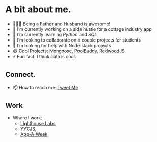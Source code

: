
# A bit about me.

- 👨‍👩‍👦 Being a Father and Husband is awesome!
- 🔭 I’m currently working on a side hustle for a cottage industry app
- 🌱 I’m currently learning *Python* and *SQL*
- 👯 I’m looking to collaborate on a couple projects for students
- 🤔 I’m looking for help with Node stack projects
- 😄 Cool Projects: [Mongoose](https://mongoosejs.com/), [PoolBuddy](https://poolbuddy.io), [RedwoodJS](https://redwoodjs.com/)
- ⚡ Fun fact: I think data is cool.

## Connect.
- 📫 How to reach me: [Tweet Me](https://twitter.com/misterhtmlcss)

## Work
- Where I work:
    * [Lighthouse Labs](https://www.lighthouselabs.ca),
    * [YYCJS](https://yycjs.ca),
    * [App-A-Week](https://github.com/App-A-Week)
